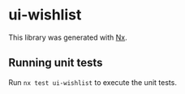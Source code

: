 # ui-wishlist

This library was generated with [Nx](https://nx.dev).

## Running unit tests

Run `nx test ui-wishlist` to execute the unit tests.
